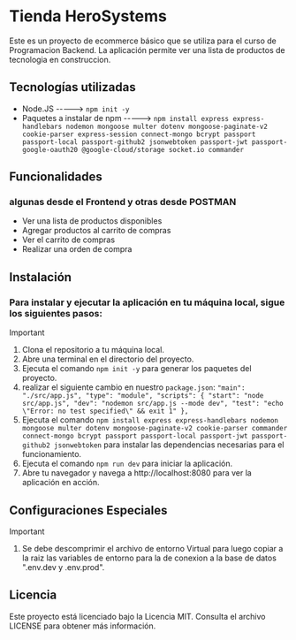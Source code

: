 # Tienda HeroSystems
Este es un proyecto de ecommerce básico que se utiliza para el curso de Programacion Backend. La aplicación permite ver una lista de productos de tecnologia en construccion.

## Tecnologías utilizadas
- Node.JS   ----->  `npm init -y` 
- Paquetes a instalar de npm   ----->  `npm install express express-handlebars nodemon mongoose multer dotenv mongoose-paginate-v2 cookie-parser express-session connect-mongo bcrypt passport passport-local passport-github2 jsonwebtoken passport-jwt passport-google-oauth20 @google-cloud/storage socket.io commander`

## Funcionalidades
### algunas desde el Frontend y otras desde POSTMAN
- Ver una lista de productos disponibles
- Agregar productos al carrito de compras
- Ver el carrito de compras
- Realizar una orden de compra

## Instalación

### Para instalar y ejecutar la aplicación en tu máquina local, sigue los siguientes pasos:

> [!IMPORTANT]
> 1. Clona el repositorio a tu máquina local.
> 2. Abre una terminal en el directorio del proyecto.
> 3. Ejecuta el comando `npm init -y` para generar los paquetes del proyecto.
> 4. realizar el siguiente cambio en nuestro `package.json`: 
    `"main": "./src/app.js",
    "type": "module",
    "scripts": {
        "start": "node src/app.js",
        "dev": "nodemon src/app.js --mode dev",
        "test": "echo \"Error: no test specified\" && exit 1"
        },`
> 4. Ejecuta el comando `npm install express express-handlebars nodemon mongoose multer dotenv mongoose-paginate-v2 cookie-parser commander connect-mongo bcrypt passport passport-local passport-jwt passport-github2 jsonwebtoken` para instalar las dependencias necesarias para el funcionamiento.
> 5. Ejecuta el comando `npm run dev`  para iniciar la aplicación.
> 7. Abre tu navegador y navega a http://localhost:8080 para ver la aplicación en acción.

## Configuraciones Especiales
> [!IMPORTANT]
> 1. Se debe descomprimir el archivo de entorno Virtual para luego copiar a la raiz las variables de entorno para la de conexion a la base de datos ".env.dev y .env.prod".

## Licencia
Este proyecto está licenciado bajo la Licencia MIT. Consulta el archivo LICENSE para obtener más información.

